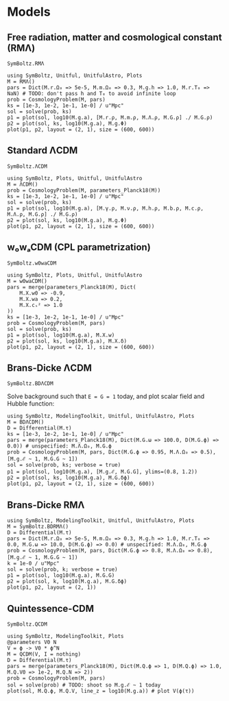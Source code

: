 # Models

## Free radiation, matter and cosmological constant (RMΛ)

```@docs
SymBoltz.RMΛ
```

```@example RMΛ
using SymBoltz, Unitful, UnitfulAstro, Plots
M = RMΛ()
pars = Dict(M.r.Ω₀ => 5e-5, M.m.Ω₀ => 0.3, M.g.h => 1.0, M.r.T₀ => NaN) # TODO: don't pass h and T₀ to avoid infinite loop
prob = CosmologyProblem(M, pars)
ks = [1e-3, 1e-2, 1e-1, 1e-0] / u"Mpc"
sol = solve(prob, ks)
p1 = plot(sol, log10(M.g.a), [M.r.ρ, M.m.ρ, M.Λ.ρ, M.G.ρ] ./ M.G.ρ)
p2 = plot(sol, ks, log10(M.g.a), M.g.Φ)
plot(p1, p2, layout = (2, 1), size = (600, 600))
```

## Standard ΛCDM

```@docs
SymBoltz.ΛCDM
```

```@example ΛCDM
using SymBoltz, Plots, Unitful, UnitfulAstro
M = ΛCDM()
prob = CosmologyProblem(M, parameters_Planck18(M))
ks = [1e-3, 1e-2, 1e-1, 1e-0] / u"Mpc"
sol = solve(prob, ks)
p1 = plot(sol, log10(M.g.a), [M.γ.ρ, M.ν.ρ, M.h.ρ, M.b.ρ, M.c.ρ, M.Λ.ρ, M.G.ρ] ./ M.G.ρ)
p2 = plot(sol, ks, log10(M.g.a), M.g.Φ)
plot(p1, p2, layout = (2, 1), size = (600, 600))
```

## w₀wₐCDM (CPL parametrization)

```@docs
SymBoltz.w0waCDM
```

```@example w0waCDM
using SymBoltz, Plots, Unitful, UnitfulAstro
M = w0waCDM()
pars = merge(parameters_Planck18(M), Dict(
    M.X.w0 => -0.9,
    M.X.wa => 0.2,
    M.X.cₛ² => 1.0
))
ks = [1e-3, 1e-2, 1e-1, 1e-0] / u"Mpc"
prob = CosmologyProblem(M, pars)
sol = solve(prob, ks)
p1 = plot(sol, log10(M.g.a), M.X.w)
p2 = plot(sol, ks, log10(M.g.a), M.X.δ)
plot(p1, p2, layout = (2, 1), size = (600, 600))
```

## Brans-Dicke ΛCDM

```@docs
SymBoltz.BDΛCDM
```

Solve background such that `E = G = 1` today, and plot scalar field and Hubble function:
```@example BDΛCDM
using SymBoltz, ModelingToolkit, Unitful, UnitfulAstro, Plots
M = BDΛCDM()
D = Differential(M.τ)
ks = [1e-3, 1e-2, 1e-1, 1e-0] / u"Mpc"
pars = merge(parameters_Planck18(M), Dict(M.G.ω => 100.0, D(M.G.ϕ) => 0.0)) # unspecified: M.Λ.Ω₀, M.G.ϕ
prob = CosmologyProblem(M, pars, Dict(M.G.ϕ => 0.95, M.Λ.Ω₀ => 0.5), [M.g.ℰ ~ 1, M.G.G ~ 1])
sol = solve(prob, ks; verbose = true)
p1 = plot(sol, log10(M.g.a), [M.g.ℰ, M.G.G], ylims=(0.8, 1.2))
p2 = plot(sol, ks, log10(M.g.a), M.G.δϕ)
plot(p1, p2, layout = (2, 1), size = (600, 600))
```

## Brans-Dicke RMΛ

```@example BDRMΛ
using SymBoltz, ModelingToolkit, Unitful, UnitfulAstro, Plots
M = SymBoltz.BDRMΛ()
D = Differential(M.τ)
pars = Dict(M.r.Ω₀ => 5e-5, M.m.Ω₀ => 0.3, M.g.h => 1.0, M.r.T₀ => 0.0, M.G.ω => 10.0, D(M.G.ϕ) => 0.0) # unspecified: M.Λ.Ω₀, M.G.ϕ
prob = CosmologyProblem(M, pars, Dict(M.G.ϕ => 0.8, M.Λ.Ω₀ => 0.8), [M.g.ℰ ~ 1, M.G.G ~ 1])
k = 1e-0 / u"Mpc"
sol = solve(prob, k; verbose = true)
p1 = plot(sol, log10(M.g.a), M.G.G)
p2 = plot(sol, k, log10(M.g.a), M.G.δϕ)
plot(p1, p2, layout = (2, 1))
```

## Quintessence-CDM

```@docs
SymBoltz.QCDM
```

```@example QCDM
using SymBoltz, ModelingToolkit, Plots
@parameters V0 N
V = ϕ -> V0 * ϕ^N
M = QCDM(V, I = nothing)
D = Differential(M.τ)
pars = merge(parameters_Planck18(M), Dict(M.Q.ϕ => 1, D(M.Q.ϕ) => 1.0, M.Q.V0 => 1e-2, M.Q.N => 2))
prob = CosmologyProblem(M, pars)
sol = solve(prob) # TODO: shoot so M.g.ℰ ~ 1 today
plot(sol, M.Q.ϕ, M.Q.V, line_z = log10(M.g.a)) # plot V(ϕ(τ))
```
